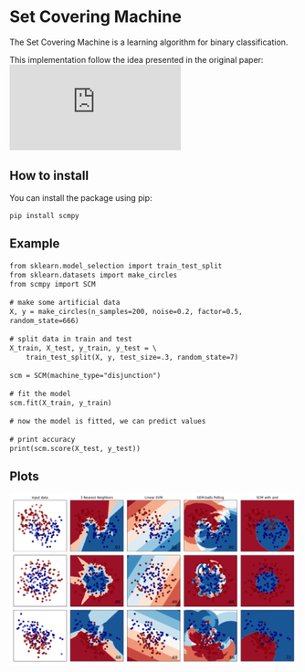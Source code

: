 # Set Covering Machine

The Set Covering Machine is a learning algorithm for binary classification.

This implementation follow the idea presented in the original paper: 
![Marchand, Mario & Shawe-Taylor, John & Brodley, E. & Danyluk, Andrea. (2003). The Set Covering Machine. Journal of Machine Learning Research. 3. 10.1162/jmlr.2003.3.4-5.723. ](https://www.jmlr.org/papers/volume3/marchand02a/marchand02a.pdf)

## How to install

You can install the package using pip:

    pip install scmpy

## Example
    from sklearn.model_selection import train_test_split
    from sklearn.datasets import make_circles
    from scmpy import SCM

    # make some artificial data
    X, y = make_circles(n_samples=200, noise=0.2, factor=0.5, random_state=666)

    # split data in train and test
    X_train, X_test, y_train, y_test = \
        train_test_split(X, y, test_size=.3, random_state=7)

    scm = SCM(machine_type="disjunction")

    # fit the model
    scm.fit(X_train, y_train)

    # now the model is fitted, we can predict values

    # print accuracy
    print(scm.score(X_test, y_test))
    
    
## Plots

![Plot](/plot.png)
